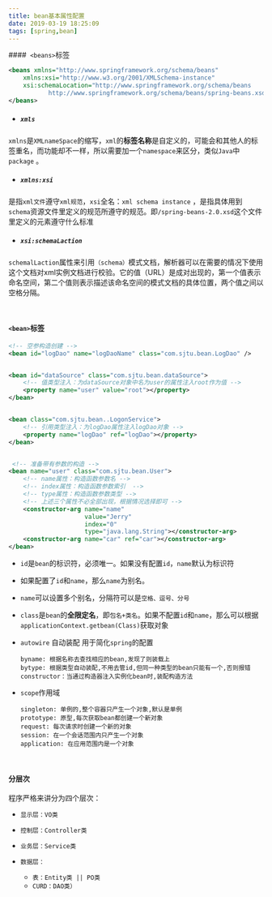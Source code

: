 ```yaml
---
title: bean基本属性配置
date: 2019-03-19 18:25:09
tags: [spring,bean]
---
```

####` <beans>`标签

```xml
<beans xmlns="http://www.springframework.org/schema/beans" 
	xmlns:xsi="http://www.w3.org/2001/XMLSchema-instance" 
	xsi:schemaLocation="http://www.springframework.org/schema/beans  
           http://www.springframework.org/schema/beans/spring-beans.xsd">
</beans>
```

- ##### `xmls`

`xmlns`是`XMLnameSpace`的缩写，`xml`的**标签名称**是自定义的，可能会和其他人的标签重名，而功能却不一样，所以需要加一个`namespace`来区分，类似`Java`中`package` 。

- ##### `xmlns:xsi`

是指`xml文件`遵守`xml规范`，`xsi`全名：`xml schema instance` ，是指具体用到`schema`资源文件里定义的规范所遵守的规范。即`/spring-beans-2.0.xsd`这个文件里定义的元素遵守什么标准

- ##### `xsi:schemaLaction`

`schemalLaction`属性来引用`（schema）`模式文档，解析器可以在需要的情况下使用这个文档对xml实例文档进行校验。它的值（URL）是成对出现的，第一个值表示命名空间，第二个值则表示描述该命名空间的模式文档的具体位置，两个值之间以空格分隔。

<!--more-->

<br/>



#### `<bean>`标签

```xml
<!-- 空参构造创建 -->
<bean id="logDao" name="logDaoName" class="com.sjtu.bean.LogDao" />


<bean id="dataSource" class="com.sjtu.bean.dataSource">
    <!-- 值类型注入：为dataSource对象中名为user的属性注入root作为值 -->
    <property name="user" value="root"></property>
</bean>


<bean class="com.sjtu.bean..LogonService">
    <!-- 引用类型注入：为logDao属性注入logDao对象 -->
    <property name="logDao" ref="logDao"></property>
</bean>


 <!-- 准备带有参数的构造 -->
<bean name="user" class="com.sjtu.bean.User">
    <!-- name属性：构造函数参数名 -->
    <!-- index属性：构造函数参数索引  -->
    <!-- type属性：构造函数参数类型 -->
    <!-- 上述三个属性不必全部出现，根据情况选择即可 -->
    <constructor-arg name="name"
                     value="Jerry"
                     index="0"
                     type="java.lang.String"></constructor-arg>
    <constructor-arg name="car" ref="car"></constructor-arg>
</bean>
```

- `id`是`bean`的标识符，必须唯一。如果没有配置`id`，`name`默认为标识符

- 如果配置了`id`和`name`，那么`name`为别名。

- `name`可以设置多个别名，分隔符可以是`空格、逗号、分号`

- `class`是`bean`的**全限定名**，即`包名+类名`。如果不配置`id`和`name`，那么可以根据`applicationContext.getbean(Class)`获取对象

- `autowire` 自动装配 用于简化`spring`的配置

  ```
  byname: 根据名称去查找相应的bean,发现了则装载上
  bytype: 根据类型自动装配,不用去管id,但同一种类型的bean只能有一个,否则报错
  constructor：当通过构造器注入实例化bean时,装配构造方法
  ```

- `scope`作用域

  ```
  singleton: 单例的,整个容器只产生一个对象,默认是单例
  prototype: 原型,每次获取bean都创建一个新对象
  request: 每次请求时创建一个新的对象
  session: 在一个会话范围内只产生一个对象
  application: 在应用范围内是一个对象
  ```

<br/>



#### 分层次

程序严格来讲分为四个层次：

- `显示层：VO类`
- `控制层：Controller类`

- `业务层：Service类`

- `数据层：`
  - `表：Entity类 || PO类`
  - `CURD：DAO类）` 

<br/>


